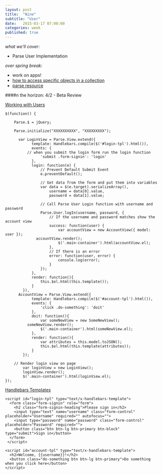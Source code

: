 ```yaml
---
layout: post
title:  "Nine"
subtitle: "User"
date:   2015-03-17 07:00:00
categories: week
published: true
---
```


*what we'll cover:*

- Parse User Implementation

*over spring break:*

- work on apps!
- [how to access specific objects in a collection](http://lostechies.com/derickbailey/2011/10/11/backbone-js-getting-the-model-for-a-clicked-element/)
- [parse resource](http://hasin.me/2013/10/23/playing-with-parse-com-api/)

####n the horizon: 4/2 - Beta Review

<div class="expander">
  <a href="javascript:void(0)" id="js-expander-trigger-1" class="expander-trigger expander-hidden demo">Working with Users</a>
  <div id="js-expander-content-1" class="expander-content" markdown="1">


    $(function() {

    	Parse.$ = jQuery;

    	Parse.initialize("XXXXXXXXXX", "XXXXXXXXX");

          var LoginView = Parse.View.extend({
      			template: Handlebars.compile($('#login-tpl').html()),
      			events: {
              // when you submit the login form run the login function
      				'submit .form-signin': 'login'
      			},
      			login: function(e) {
      				// Prevent Default Submit Event
      				e.preventDefault();

      				// Get data from the form and put them into variables
      				var data = $(e.target).serializeArray(),
      					username = data[0].value,
      					password = data[1].value;

      				// Call Parse User Login function with username and password
      				Parse.User.logIn(username, password, {
      					// If the username and password matches show the account view
      					success: function(user) {
      						var accountView = new AccountView({ model: user });
                  accountView.render();
      						$('.main-container').html(accountView.el);
      					},
      					// If there is an error
      					error: function(user, error) {
      						console.log(error);
      					}
      				});
      			},
       			render: function(){
      				this.$el.html(this.template());
      			}
      		}),
          AccountView = Parse.View.extend({
      			template: Handlebars.compile($('#account-tpl').html()),
      			events: {
      				'click .do-something': 'doit'
      			},
      			doit: function(){
      				var someNewView = new SomeNewView();
              someNewView.render();
      				$('.main-container').html(someNewView.el);
      			},
      			render: function(){
      				var attributes = this.model.toJSON();
      				this.$el.html(this.template(attributes));
      			}
      		});

        // Render login view on page
    		var loginView = new LoginView();
    		loginView.render();
    		$('.main-container').html(loginView.el);
    });

</div>
</div>



<div class="expander">
  <a href="javascript:void(0)" id="js-expander-trigger-2" class="expander-trigger expander-hidden demo">Handlebars Templates</a>
  <div id="js-expander-content-2" class="expander-content" markdown="1">


    <script id="login-tpl" type="text/x-handlebars-template">
      <form class="form-signin" role="form">
        <h2 class="form-signin-heading">Please sign in</h2>
        <input type="text" name="username" class="form-control" placeholder="Username" required="" autofocus="">
        <input type="password" name="password" class="form-control" placeholder="Password" required="">
        <button class="btn btn-lg btn-primary btn-block" type="submit">Sign in</button>
      </form>
     </script>

    <script id="account-tpl" type="text/x-handlebars-template">
      <h2>Welcome, {{username}}!</h2>
      <button class="do-something btn btn-lg btn-primary">Do something when you click here</button>
    </script>


</div>
</div>
